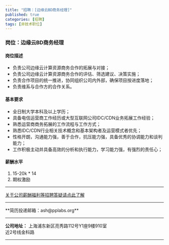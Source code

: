 ```yaml
---
title: "招聘：[边缘云BD商务经理]"
published: true
categories: [招聘]
tags: [非技术职位]
---
```



### 岗位：边缘云BD商务经理
#### 岗位描述
- 负责公司边缘云计算资源商务合作的拓展与对接；
- 负责公司边缘云计算资源商务合作的评估、筛选建议、决策实施；
- 负责合作项目的统一推进，协同组织公司内外部，确保项目按进度落地；
- 负责维系与合作方的合作关系。

#### 基本要求
- 全日制大学本科及以上学历；
- 具备电信运营商工作经历或大型互联网公司IDC/CDN业务拓展工作经验；
- 熟悉运营商商务拓展的工作流程与工作方式；
- 熟悉IDC/CDN行业相关技术概念和基本架构者及运营模式者优先；
- 性格开朗，沟通能力强，善于合作，抗压能力强，具备优秀的协调能力和谈判能力；
- 工作积极主动并具备高效的分析和执行能力，学习能力强，有强烈的责任心；

#### 薪酬水平
1. 15-20k * 14
2. 期权激励
<hr>

[关于公司薪酬福利等招聘答疑请点此了解](http://www.ashma.info/2019/03/01/Q&A-of-hiring/)

<hr>
**简历投递邮箱：ash@pplabs.org**

<hr/>

**公司地址：** 上海浦东新区亮秀路112号Y1座9楼910室<br/>
近2号线金科路<br/>

<hr>
